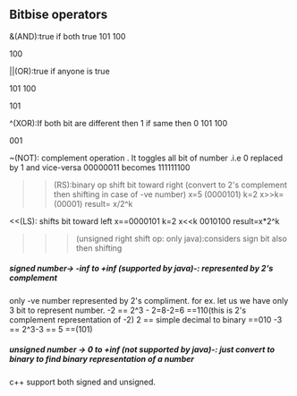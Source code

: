 ## Bitbise operators

&(AND):true if both true
101
100

100

||(OR):true if anyone is true

101
100

101


^(XOR):If both bit are different then 1 if same then 0
101
100

001


~(NOT): complement operation . It toggles all bit of number .i.e  0 replaced by 1 and vice-versa
 00000011 becomes 111111100


>>(RS):binary op shift bit toward right (convert to 2's complement then shifting in case of -ve number)
x=5 (0000101)
k=2
x>>k= (00001)
result= x/2^k

<<(LS): shifts bit toward left
x==0000101
k=2
x<<k
0010100
result=x*2^k

>>>(unsigned right shift op:   only java):considers sign bit also then shifting




##### signed number-> -inf to +inf (supported by java)-: represented by 2's complement
only -ve number represented by 2's compliment.
for ex.
let us we have only 3 bit to represent number.
-2 == 2^3 - 2=8-2=6 ==110(this is 2's complement representation of -2)
2 == simple decimal to binary ==010
-3 == 2^3-3 == 5 ==(101)

##### unsigned number -> 0 to +inf  (not supported by java)-: just convert to binary to find binary representation of a number

c++ support both signed and unsigned.
